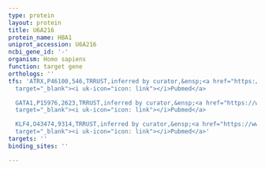```yaml
---
type: protein
layout: protein
title: U6A216
protein_name: HBA1
uniprot_accession: U6A216
ncbi_gene_id: '-'
organism: Homo sapiens
function: target gene
orthologs: ''
tfs: 'ATRX,P46100,546,TRRUST,inferred by curator,&ensp;<a href="https://www.ncbi.nlm.nih.gov/pubmed/?term=7697714%5Buid%5D+OR+29087512%5Buid%5D"
  target="_blank"><i uk-icon="icon: link"></i>Pubmed</a>

  GATA1,P15976,2623,TRRUST,inferred by curator,&ensp;<a href="https://www.ncbi.nlm.nih.gov/pubmed/?term=20564185%5Buid%5D+OR+12609092%5Buid%5D+OR+29087512%5Buid%5D"
  target="_blank"><i uk-icon="icon: link"></i>Pubmed</a>

  KLF4,O43474,9314,TRRUST,inferred by curator,&ensp;<a href="https://www.ncbi.nlm.nih.gov/pubmed/?term=20331458%5Buid%5D+OR+29087512%5Buid%5D"
  target="_blank"><i uk-icon="icon: link"></i>Pubmed</a>'
targets: ''
binding_sites: ''

---
```

